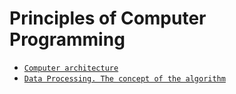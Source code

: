 # Principles of Computer Programming

- [`Computer architecture`]()
- [`Data Processing. The concept of the algorithm`]()
